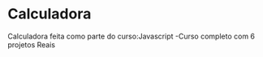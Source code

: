 # Calculadora
Calculadora feita como parte do curso:Javascript -Curso completo com 6 projetos Reais
